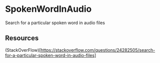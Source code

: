 # SpokenWordInAudio
Search for a particular spoken word in audio files


## Resources
(StackOverFlow)[https://stackoverflow.com/questions/24282505/search-for-a-particular-spoken-word-in-audio-files]
